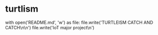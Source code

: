 # turtlism
with open('README.md', 'w') as file:
    file.write('TURTLEISM CATCH AND CATCH\n\n')
    file.write('IoT major project\n')
